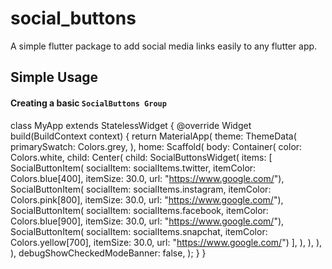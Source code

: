 # social_buttons

A simple flutter package to add social media links easily to any flutter app. 


## Simple Usage

#### Creating a basic `SocialButtons Group`

    
 class MyApp extends StatelessWidget {
  @override
  Widget build(BuildContext context) {
    return MaterialApp(
      theme: ThemeData(
        primarySwatch: Colors.grey,
      ),
      home: Scaffold(
        body: Container(
          color: Colors.white,
          child: Center(
            child: SocialButtonsWidget(
              items: [
                SocialButtonItem(
                    socialItem: socialItems.twitter,
                    itemColor: Colors.blue[400],
                    itemSize: 30.0,
                    url: "https://www.google.com/"),
                SocialButtonItem(
                    socialItem: socialItems.instagram,
                    itemColor: Colors.pink[800],
                    itemSize: 30.0,
                    url: "https://www.google.com/"),
                SocialButtonItem(
                    socialItem: socialItems.facebook,
                    itemColor: Colors.blue[900],
                    itemSize: 30.0,
                    url: "https://www.google.com/"),
                SocialButtonItem(
                    socialItem: socialItems.snapchat,
                    itemColor: Colors.yellow[700],
                    itemSize: 30.0,
                    url: "https://www.google.com/")
              ],
            ),
          ),
        ),
      ),
      debugShowCheckedModeBanner: false,
    );
  }
}
